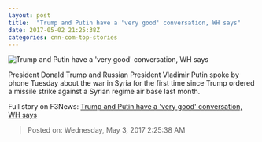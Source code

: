 ```yaml
---
layout: post
title:  "Trump and Putin have a 'very good' conversation, WH says"
date: 2017-05-02 21:25:38Z
categories: cnn-com-top-stories
---
```


![Trump and Putin have a 'very good' conversation, WH says](http://i2.cdn.cnn.com/cnnnext/dam/assets/170328112714-trump-putin-composite-032817-super-tease.jpg)

President Donald Trump and Russian President Vladimir Putin spoke by phone Tuesday about the war in Syria for the first time since Trump ordered a missile strike against a Syrian regime air base last month.


Full story on F3News: [Trump and Putin have a 'very good' conversation, WH says](http://www.f3nws.com/n/FzA3AB)

> Posted on: Wednesday, May 3, 2017 2:25:38 AM

